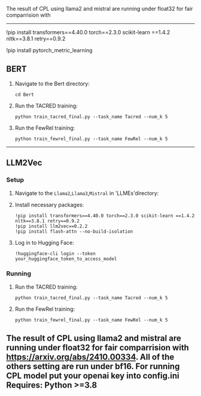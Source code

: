 The result of CPL using llama2 and mistral are running under float32 for fair comparrision with 


---
!pip install transformers==4.40.0 torch==2.3.0 scikit-learn ==1.4.2 nltk==3.8.1 retry==0.9.2

!pip install pytorch_metric_learning


## BERT


1. Navigate to the Bert directory:
   ```
   cd Bert
   ```
2. Run the TACRED training:
   ```
   python train_tacred_final.py --task_name Tacred --num_k 5 
   ```
3. Run the FewRel training:
   ```
   python train_fewrel_final.py --task_name FewRel --num_k 5 
   ```
---

## LLM2Vec

### Setup

1. Navigate to the `Llama2`,`Llama3`,`Mistral` in 'LLMEs'directory:

2. Install necessary packages:
   ```
   !pip install transformers==4.40.0 torch==2.3.0 scikit-learn ==1.4.2 nltk==3.8.1 retry==0.9.2
   !pip install llm2vec==0.2.2
   !pip install flash-attn --no-build-isolation
   ```
3. Log in to Hugging Face:
   ```
   !huggingface-cli login --token your_huggingface_token_to_access_model
   ```

### Running 

1. Run the TACRED training:
   ```
   python train_tacred_final.py --task_name Tacred --num_k 5 
   ```
2. Run the FewRel training:
   ```
   python train_fewrel_final.py --task_name FewRel --num_k 5 
   ```
The result of CPL using llama2 and mistral are running under float32 for fair comparrision with https://arxiv.org/abs/2410.00334. All of the others setting are run under bf16.
For running CPL model put your openai key into config.ini
Requires: Python >=3.8
--- 
